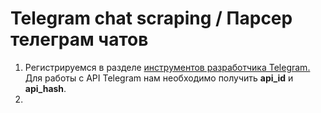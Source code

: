 # Telegram chat scraping / Парсер телеграм чатов
1. Регистрируемся в разделе [инструментов разработчика Telegram.](https://my.telegram.org/apps) 
Для работы с API Telegram нам необходимо получить **api_id** и **api_hash**.
2. 